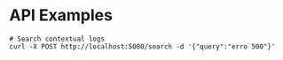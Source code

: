 # API Examples

```
# Search contextual logs
curl -X POST http://localhost:5000/search -d '{"query":"erro 500"}'
```
